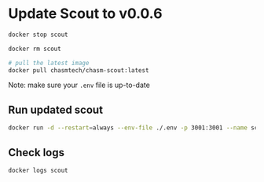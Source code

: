# Update Scout to v0.0.6

```sh
docker stop scout
```
```sh
docker rm scout
```
```sh
# pull the latest image
docker pull chasmtech/chasm-scout:latest
```
Note: make sure your `.env` file is up-to-date
## Run updated scout
```sh
docker run -d --restart=always --env-file ./.env -p 3001:3001 --name scout chasmtech/chasm-scout
```
## Check logs
```sh
docker logs scout
```
